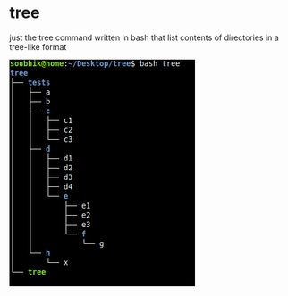 # tree

just the tree command written in bash that list contents of directories in a tree-like format

![](tree.png)
